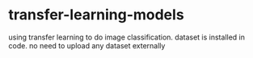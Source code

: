 # transfer-learning-models
using transfer learning to do image classification.
dataset is installed in code. no need to upload any dataset externally
